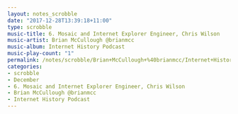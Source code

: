 ```yaml
---
layout: notes_scrobble
date: "2017-12-28T13:39:18+11:00"
type: scrobble
music-title: 6. Mosaic and Internet Explorer Engineer, Chris Wilson
music-artist: Brian McCullough @brianmcc
music-album: Internet History Podcast
music-play-count: "1"
permalink: /notes/scrobble/Brian+McCullough+%40brianmcc/Internet+History+Podcast/1eeff7f60b5dc5b92e410572693221d01efdca4e.html
categories:
- scrobble
- December
- 6. Mosaic and Internet Explorer Engineer, Chris Wilson
- Brian McCullough @brianmcc
- Internet History Podcast
---
```

